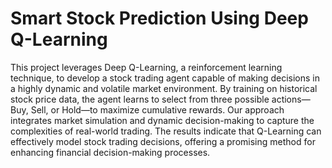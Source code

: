 # Smart Stock Prediction Using Deep Q-Learning
This project leverages Deep Q-Learning, a reinforcement learning technique, to develop a stock trading agent capable of making decisions in a highly dynamic and volatile market environment. By training on historical stock price data, the agent learns to select from three possible actions—Buy, Sell, or Hold—to maximize cumulative rewards. Our approach integrates market simulation and dynamic decision-making to capture the complexities of real-world trading. The results indicate that Q-Learning can effectively model stock trading decisions, offering a promising method for enhancing financial decision-making processes.
